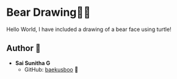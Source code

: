 # Bear Drawing🐻✨

Hello World, I have included a drawing of a bear face using turtle!

## Author 🎨

- **Sai Sunitha G**
  - GitHub: [baekusboo](https://github.com/baekusboo) 🚀
